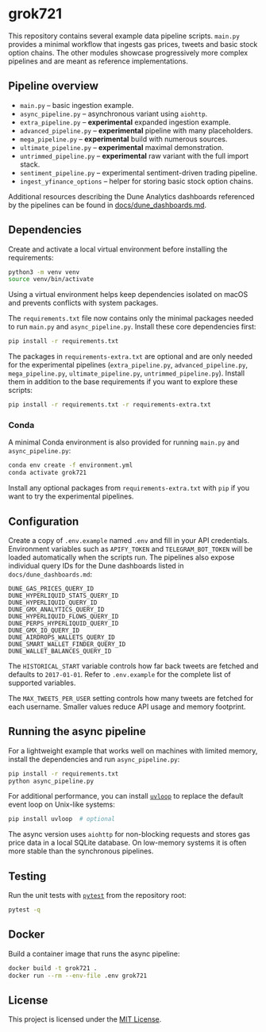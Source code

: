 # grok721

This repository contains several example data pipeline scripts. `main.py` provides a minimal workflow that ingests gas prices, tweets and basic stock option chains. The other modules showcase progressively more complex pipelines and are meant as reference implementations.

## Pipeline overview
- `main.py` – basic ingestion example.
- `async_pipeline.py` – asynchronous variant using `aiohttp`.
- `extra_pipeline.py` – **experimental** expanded ingestion example.
- `advanced_pipeline.py` – **experimental** pipeline with many placeholders.
- `mega_pipeline.py` – **experimental** build with numerous sources.
- `ultimate_pipeline.py` – **experimental** maximal demonstration.
- `untrimmed_pipeline.py` – **experimental** raw variant with the full import stack.
- `sentiment_pipeline.py` – experimental sentiment-driven trading pipeline.
- `ingest_yfinance_options` – helper for storing basic stock option chains.

Additional resources describing the Dune Analytics dashboards referenced by
the pipelines can be found in [docs/dune_dashboards.md](docs/dune_dashboards.md).

## Dependencies

Create and activate a local virtual environment before installing
the requirements:

```bash
python3 -m venv venv
source venv/bin/activate
```

Using a virtual environment helps keep dependencies isolated on macOS and
prevents conflicts with system packages.

The `requirements.txt` file now contains only the minimal packages needed to
run `main.py` and `async_pipeline.py`.
Install these core dependencies first:

```bash
pip install -r requirements.txt
```

The packages in `requirements-extra.txt` are optional and are only needed for
the experimental pipelines (`extra_pipeline.py`, `advanced_pipeline.py`,
`mega_pipeline.py`, `ultimate_pipeline.py`, `untrimmed_pipeline.py`).
Install them in addition to the base requirements if you want to explore these
scripts:

```bash
pip install -r requirements.txt -r requirements-extra.txt
```


### Conda

A minimal Conda environment is also provided for running `main.py` and `async_pipeline.py`:

```bash
conda env create -f environment.yml
conda activate grok721
```

Install any optional packages from `requirements-extra.txt` with `pip` if you want to try the experimental pipelines.


## Configuration

Create a copy of `.env.example` named `.env` and fill in your API
credentials. Environment variables such as `APIFY_TOKEN` and
`TELEGRAM_BOT_TOKEN` will be loaded automatically when the scripts run.
The pipelines also expose individual query IDs for the Dune dashboards
listed in `docs/dune_dashboards.md`:

```
DUNE_GAS_PRICES_QUERY_ID
DUNE_HYPERLIQUID_STATS_QUERY_ID
DUNE_HYPERLIQUID_QUERY_ID
DUNE_GMX_ANALYTICS_QUERY_ID
DUNE_HYPERLIQUID_FLOWS_QUERY_ID
DUNE_PERPS_HYPERLIQUID_QUERY_ID
DUNE_GMX_IO_QUERY_ID
DUNE_AIRDROPS_WALLETS_QUERY_ID
DUNE_SMART_WALLET_FINDER_QUERY_ID
DUNE_WALLET_BALANCES_QUERY_ID
```
The `HISTORICAL_START` variable controls how far back tweets are fetched and
defaults to `2017-01-01`.
Refer to `.env.example` for the complete list of supported variables.

The `MAX_TWEETS_PER_USER` setting controls how many tweets are fetched for each
username. Smaller values reduce API usage and memory footprint.

## Running the async pipeline

For a lightweight example that works well on machines with limited memory,
install the dependencies and run `async_pipeline.py`:

```bash
pip install -r requirements.txt
python async_pipeline.py
```

For additional performance, you can install [`uvloop`](https://github.com/MagicStack/uvloop)
to replace the default event loop on Unix-like systems:

```bash
pip install uvloop  # optional
```

The async version uses `aiohttp` for non-blocking requests and stores
gas price data in a local SQLite database. On low-memory systems it is
often more stable than the synchronous pipelines.

## Testing

Run the unit tests with [`pytest`](https://docs.pytest.org/) from the repository
root:

```bash
pytest -q
```

## Docker

Build a container image that runs the async pipeline:

```bash
docker build -t grok721 .
docker run --rm --env-file .env grok721
```

## License

This project is licensed under the [MIT License](LICENSE).
